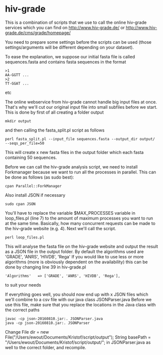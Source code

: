 # hiv-grade

This is a combination of scripts that we use to call the online hiv-grade services which you can find on http://www.hiv-grade.de/ or http://www.hiv-grade.de/cms/grade/homepage/

You need to prepare some settings before the scripts can be used (those settings/arguments will be different depending on your dataset).

To ease the explanation, we suppose our initial fasta file is called sequences.fasta and contains fasta sequences in the format

```
>1
AA-GGTT ...
>2
TT-GGAT ...
```

etc

The online webservice from hiv-grade cannot handle big input files at once. That's why we'll cut our original input file into small subfiles before we start.
This is done by first of all creating a folder output
```
mkdir output
```
and then calling the fasta_split.pl script as follows
```
perl fasta_split.pl --input_file sequences.fasta --output_dir output/ --seqs_per_file=50
```

This will create x new fasta files in the output folder which each fasta containing 50 sequences.

Before we can call the hiv-grade analysis script, we need to install Forkmanager because we want to run all the processes in parallel.
This can be done as follows (as sudo best):
```
cpan Parallel::ForkManager
```
Also install JSON if necessary
```
sudo cpan JSON
```


You'll have to replace the variable $MAX_PROCESSES variable in loop_files.pl (line 7) to the amount of maximum processes you want to run at the same time. Basically, how many concurrent requests can be made to the hiv-grade website (e.g. 4).
Next we'll call the script.
```
perl loop_files.pl
```

This will analyse the fasta file on the hiv-grade website and output the result as a JSON file in the output folder.
By default the algorithms used are 'GRADE', 'ANRS', 'HIVDB', 'Rega'
If you would like to use less or more algorithms (more is obviously dependent on the availability) this can be done by changing line 39 in hiv-grade.pl
```
'Algorithms'   => ['GRADE', 'ANRS', 'HIVDB', 'Rega'],
```
to suit your needs

If everything goes well, you should now end up with x JSON files which we'll combine to a csv file with our java class JSONParser.java
Before we use this file, make sure that you replace the locations in the Java class with the correct paths
```
javac -cp json-20160810.jar:. JSONParser.java
java -cp json-20160810.jar:. JSONParser
```

Change 
File dir = new File("/Users/ewout/Documents/Kristof/script/output");
String basePath = "/Users/ewout/Documents/Kristof/script/output/";
 in JSONParser.java as well to the correct folder, and recompile. 
